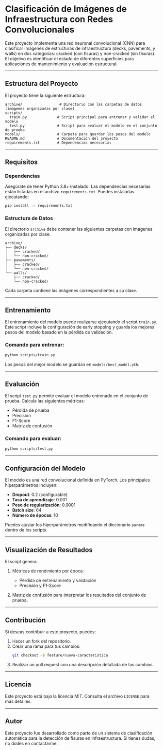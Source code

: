 # Clasificación de Imágenes de Infraestructura con Redes Convolucionales

Este proyecto implementa una red neuronal convolucional (CNN) para clasificar imágenes de estructuras de infraestructura (decks, pavements, y walls) en dos categorías: cracked (con fisuras) y non-cracked (sin fisuras). El objetivo es identificar el estado de diferentes superficies para aplicaciones de mantenimiento y evaluación estructural.

---

## Estructura del Proyecto

El proyecto tiene la siguiente estructura:

```
archive/                 # Directorio con las carpetas de datos (imágenes organizadas por clase)
scripts/
  train.py              # Script principal para entrenar y validar el modelo
  test.py               # Script para evaluar el modelo en el conjunto de prueba
models/                 # Carpeta para guardar los pesos del modelo
README.md               # Documentación del proyecto
requirements.txt        # Dependencias necesarias
```

---

## Requisitos

### Dependencias

Asegúrate de tener Python 3.8+ instalado. Las dependencias necesarias están listadas en el archivo `requirements.txt`. Puedes instalarlas ejecutando:

```bash
pip install -r requirements.txt
```

### Estructura de Datos

El directorio `archive` debe contener las siguientes carpetas con imágenes organizadas por clase:

```
archive/
├── decks/
│   ├── cracked/
│   └── non-cracked/
├── pavements/
│   ├── cracked/
│   └── non-cracked/
└── walls/
    ├── cracked/
    └── non-cracked/
```

Cada carpeta contiene las imágenes correspondientes a su clase.

---

## Entrenamiento

El entrenamiento del modelo puede realizarse ejecutando el script `train.py`. Este script incluye la configuración de early stopping y guarda los mejores pesos del modelo basado en la pérdida de validación.

### Comando para entrenar:

```bash
python scripts/train.py
```

Los pesos del mejor modelo se guardan en `models/best_model.pth`.

---

## Evaluación

El script `test.py` permite evaluar el modelo entrenado en el conjunto de prueba. Calcula las siguientes métricas:

- Pérdida de prueba
- Precisión
- F1-Score
- Matriz de confusión

### Comando para evaluar:

```bash
python scripts/test.py
```

---

## Configuración del Modelo

El modelo es una red convolucional definida en PyTorch. Los principales hiperparámetros incluyen:

- **Dropout**: 0.2 (configurable)
- **Tasa de aprendizaje**: 0.001
- **Peso de regularización**: 0.0001
- **Batch size**: 64
- **Número de épocas**: 10

Puedes ajustar los hiperparámetros modificando el diccionario `params` dentro de los scripts.

---

## Visualización de Resultados

El script genera:

1. Métricas de rendimiento por época:
   - Pérdida de entrenamiento y validación
   - Precisión y F1-Score

2. Matriz de confusión para interpretar los resultados del conjunto de prueba.

---

## Contribución

Si deseas contribuir a este proyecto, puedes:

1. Hacer un fork del repositorio.
2. Crear una rama para tus cambios:
   ```bash
   git checkout -b feature/nueva-caracteristica
   ```
3. Realizar un pull request con una descripción detallada de tus cambios.

---

## Licencia

Este proyecto está bajo la licencia MIT. Consulta el archivo `LICENSE` para más detalles.

---

## Autor

Este proyecto fue desarrollado como parte de un sistema de clasificación automática para la detección de fisuras en infraestructura. Si tienes dudas, no dudes en contactarme.

